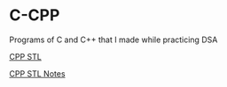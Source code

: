# C-CPP
Programs of C and C++ that I made while practicing DSA

[CPP STL](https://github.com/aystic/CPP-STL)

[CPP STL Notes](https://aystic.github.io/CPP-STL/)
